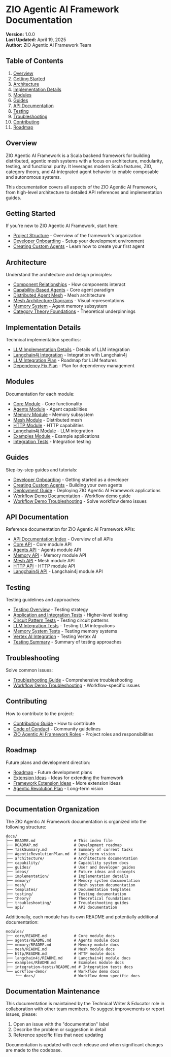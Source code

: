 # ZIO Agentic AI Framework Documentation

**Version:** 1.0.0  
**Last Updated:** April 19, 2025  
**Author:** ZIO Agentic AI Framework Team  

## Table of Contents

1. [Overview](#overview)
2. [Getting Started](#getting-started)
3. [Architecture](#architecture)
4. [Implementation Details](#implementation-details)
5. [Modules](#modules)
6. [Guides](#guides)
7. [API Documentation](#api-documentation)
8. [Testing](#testing)
9. [Troubleshooting](#troubleshooting)
10. [Contributing](#contributing)
11. [Roadmap](#roadmap)

## Overview

ZIO Agentic AI Framework is a Scala backend framework for building distributed, agentic mesh systems with a focus on architecture, modularity, testing, and functional purity. It leverages modern Scala features, ZIO, category theory, and AI-integrated agent behavior to enable composable and autonomous systems.

This documentation covers all aspects of the ZIO Agentic AI Framework, from high-level architecture to detailed API references and implementation guides.

## Getting Started

If you're new to ZIO Agentic AI Framework, start here:

- [Project Structure](architecture/ProjectStructure.md) - Overview of the framework's organization
- [Developer Onboarding](guides/DeveloperOnboarding.md) - Setup your development environment
- [Creating Custom Agents](guides/CreatingCustomAgents.md) - Learn how to create your first agent

## Architecture

Understand the architecture and design principles:

- [Component Relationships](architecture/ComponentRelationships.md) - How components interact
- [Capability-Based Agents](capability/CapabilityBasedAgents.md) - Core agent paradigm
- [Distributed Agent Mesh](mesh/DistributedAgentMesh.md) - Mesh architecture
- [Mesh Architecture Diagrams](mesh/MeshArchitectureDiagrams.md) - Visual representations
- [Memory System](memory/README.md) - Agent memory subsystem
- [Category Theory Foundations](theory/CategoryTheoryFoundations.md) - Theoretical underpinnings

## Implementation Details

Technical implementation specifics:

- [LLM Implementation Details](implementation/LLMImplementationDetails.md) - Details of LLM integration
- [Langchain4j Integration](implementation/Langchain4jIntegration.md) - Integration with Langchain4j
- [LLM Integration Plan](implementation/LLMIntegrationPlan.md) - Roadmap for LLM features
- [Dependency Fix Plan](implementation/DependencyFixPlan.md) - Plan for dependency management

## Modules

Documentation for each module:

- [Core Module](../modules/core/README.md) - Core functionality
- [Agents Module](../modules/agents/README.md) - Agent capabilities
- [Memory Module](../modules/memory/README.md) - Memory subsystem
- [Mesh Module](../modules/mesh/README.md) - Distributed mesh
- [HTTP Module](../modules/http/README.md) - HTTP capabilities
- [Langchain4j Module](../modules/langchain4j/README.md) - LLM integration
- [Examples Module](../modules/examples/README.md) - Example applications
- [Integration Tests](../modules/integration-tests/README.md) - Integration testing

## Guides

Step-by-step guides and tutorials:

- [Developer Onboarding](guides/DeveloperOnboarding.md) - Getting started as a developer
- [Creating Custom Agents](guides/CreatingCustomAgents.md) - Building your own agents
- [Deployment Guide](guides/DeploymentGuide.md) - Deploying ZIO Agentic AI Framework applications
- [Workflow Demo Documentation](../modules/workflow-demo/docs/WorkflowDemo_Documentation.md) - Workflow demo guide
- [Workflow Demo Troubleshooting](../modules/workflow-demo/docs/WorkflowDemo_TroubleshootingGuide.md) - Solve workflow demo issues

## API Documentation

Reference documentation for ZIO Agentic AI Framework APIs:

- [API Documentation Index](api/README.md) - Overview of all APIs
- [Core API](api/Core.md) - Core module API
- [Agents API](api/Agents.md) - Agents module API
- [Memory API](api/Memory.md) - Memory module API
- [Mesh API](api/Mesh.md) - Mesh module API
- [HTTP API](api/HTTP.md) - HTTP module API
- [Langchain4j API](api/Langchain4j.md) - Langchain4j module API

## Testing

Testing guidelines and approaches:

- [Testing Overview](testing/README.md) - Testing strategy
- [Application and Integration Tests](testing/ApplicationAndIntegrationTests.md) - Higher-level testing
- [Circuit Pattern Tests](testing/CircuitPatternTests.md) - Testing circuit patterns
- [LLM Integration Tests](testing/LLMIntegrationTests.md) - Testing LLM integrations
- [Memory System Tests](testing/MemorySystemTests.md) - Testing memory systems
- [Vertex AI Integration](testing/VertexAIIntegration.md) - Testing Vertex AI
- [Testing Summary](testing/TestingSummary.md) - Summary of testing approaches

## Troubleshooting

Solve common issues:

- [Troubleshooting Guide](troubleshooting/TroubleshootingGuide.md) - Comprehensive troubleshooting
- [Workflow Demo Troubleshooting](../modules/workflow-demo/docs/WorkflowDemo_TroubleshootingGuide.md) - Workflow-specific issues

## Contributing

How to contribute to the project:

- [Contributing Guide](../CONTRIBUTING.md) - How to contribute
- [Code of Conduct](../CODE_OF_CONDUCT.md) - Community guidelines
- [ZIO Agentic AI Framework Roles](../.roorules) - Project roles and responsibilities

## Roadmap

Future plans and development direction:

- [Roadmap](ROADMAP.md) - Future development plans
- [Extension Ideas](capability/ExtensionIdeas.md) - Ideas for extending the framework
- [Framework Extension Ideas](ideas/FrameworkExtensionIdeas.md) - More extension ideas
- [Agentic Revolution Plan](AgenticRevolutionPlan.md) - Long-term vision

---

## Documentation Organization

The ZIO Agentic AI Framework documentation is organized into the following structure:

```
docs/
├── README.md                 # This index file
├── ROADMAP.md                # Development roadmap
├── TaskSummary.md            # Summary of current tasks
├── AgenticRevolutionPlan.md  # Long-term vision
├── architecture/             # Architecture documentation
├── capability/               # Capability system docs
├── guides/                   # User and developer guides
├── ideas/                    # Future ideas and concepts
├── implementation/           # Implementation details
├── memory/                   # Memory system documentation
├── mesh/                     # Mesh system documentation
├── templates/                # Documentation templates
├── testing/                  # Testing documentation
├── theory/                   # Theoretical foundations
├── troubleshooting/          # Troubleshooting guides
└── api/                      # API documentation
```

Additionally, each module has its own README and potentially additional documentation:

```
modules/
├── core/README.md            # Core module docs
├── agents/README.md          # Agents module docs
├── memory/README.md          # Memory module docs
├── mesh/README.md            # Mesh module docs
├── http/README.md            # HTTP module docs
├── langchain4j/README.md     # Langchain4j module docs
├── examples/README.md        # Examples module docs
├── integration-tests/README.md # Integration tests docs
└── workflow-demo/            # Workflow demo docs
    └── docs/                 # Workflow demo specific docs
```

## Documentation Maintenance

This documentation is maintained by the Technical Writer & Educator role in collaboration with other team members. To suggest improvements or report issues, please:

1. Open an issue with the "documentation" label
2. Describe the problem or suggestion in detail
3. Reference specific files that need updating

Documentation is updated with each release and when significant changes are made to the codebase.